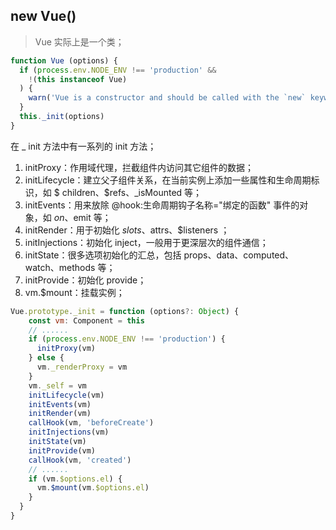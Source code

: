 ## new Vue()

> Vue 实际上是一个类；

```javascript
function Vue (options) {
  if (process.env.NODE_ENV !== 'production' &&
    !(this instanceof Vue)
  ) {
    warn('Vue is a constructor and should be called with the `new` keyword')
  }
  this._init(options)
}
```

在 _ init 方法中有一系列的 init 方法；

1. initProxy：作用域代理，拦截组件内访问其它组件的数据；
2. initLifecycle：建立父子组件关系，在当前实例上添加一些属性和生命周期标识，如 $ children、$refs、_isMounted 等；
3. initEvents：用来放除 @hook:生命周期钩子名称="绑定的函数" 事件的对象，如 $on、$emit 等；
4. initRender：用于初始化 $slots、$attrs、$listeners ；
5. initInjections：初始化 inject，一般用于更深层次的组件通信；
6. initState：很多选项初始化的汇总，包括 props、data、computed、watch、methods 等；
7. initProvide：初始化 provide；
8. vm.$mount：挂载实例；

```javascript
Vue.prototype._init = function (options?: Object) {
    const vm: Component = this
    // ......
    if (process.env.NODE_ENV !== 'production') {
      initProxy(vm)
    } else {
      vm._renderProxy = vm
    }
    vm._self = vm
    initLifecycle(vm)
    initEvents(vm)
    initRender(vm)
    callHook(vm, 'beforeCreate')
    initInjections(vm) 
    initState(vm)
    initProvide(vm)
    callHook(vm, 'created')
    // ......
    if (vm.$options.el) {
      vm.$mount(vm.$options.el)
    }
  }
}
```

